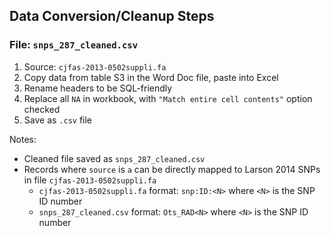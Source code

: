 ## Data Conversion/Cleanup Steps

### File: `snps_287_cleaned.csv`

  1. Source: `cjfas-2013-0502suppli.fa`
  2. Copy data from table S3 in the Word Doc file, paste into Excel
  2. Rename headers to be SQL-friendly
  3. Replace all `NA` in workbook, with `"Match entire cell contents"` option checked
  4. Save as `.csv` file

Notes:
  * Cleaned file saved as `snps_287_cleaned.csv`
  * Records where `source` is `a` can be directly mapped to Larson 2014 SNPs in file `cjfas-2013-0502suppli.fa`
    * `cjfas-2013-0502suppli.fa` format: `snp:ID:<N>` where `<N>` is the SNP ID number
    * `snps_287_cleaned.csv` format: `Ots_RAD<N>` where `<N>` is the SNP ID number